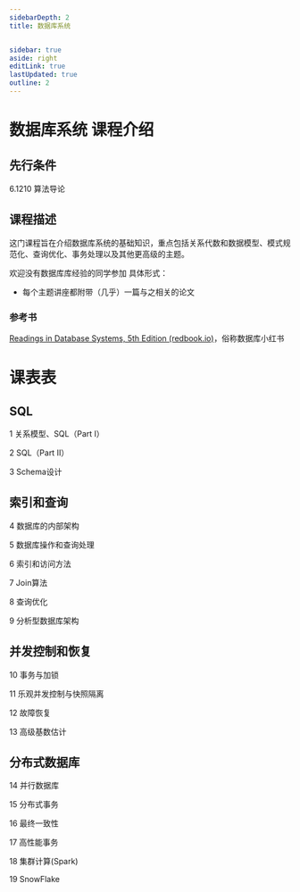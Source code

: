 ```yaml
---
sidebarDepth: 2
title: 数据库系统


sidebar: true
aside: right
editLink: true
lastUpdated: true
outline: 2
---
```


# 数据库系统 课程介绍
## 先行条件
6.1210 算法导论
## 课程描述

这门课程旨在介绍数据库系统的基础知识，重点包括关系代数和数据模型、模式规范化、查询优化、事务处理以及其他更高级的主题。

欢迎没有数据库库经验的同学参加
具体形式：

- 每个主题讲座都附带（几乎）一篇与之相关的论文

### 参考书
[Readings in Database Systems, 5th Edition (redbook.io)](http://www.redbook.io/)，俗称数据库小红书

# 课表表
## SQL

1 关系模型、SQL（Part I）

2 SQL（Part II）

3 Schema设计



## 索引和查询

4 数据库的内部架构

5 数据库操作和查询处理

6 索引和访问方法

7 Join算法

8 查询优化

9 分析型数据库架构



## 并发控制和恢复

10 事务与加锁

11 乐观并发控制与快照隔离

12 故障恢复

13 高级基数估计



## 分布式数据库

14 并行数据库

15 分布式事务

16 最终一致性

17 高性能事务

18 集群计算(Spark)

19 SnowFlake